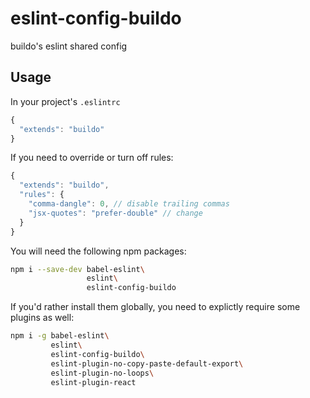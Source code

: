 # eslint-config-buildo
buildo's eslint shared config

## Usage
In your project's `.eslintrc`

```js
{
  "extends": "buildo"
}
```

If you need to override or turn off rules:

```js
{
  "extends": "buildo",
  "rules": {
    "comma-dangle": 0, // disable trailing commas
    "jsx-quotes": "prefer-double" // change
  }
}
```

You will need the following npm packages:

```sh
npm i --save-dev babel-eslint\
                 eslint\
                 eslint-config-buildo
```

If you'd rather install them globally, you need to explictly require some
plugins as well:

```sh
npm i -g babel-eslint\
         eslint\
         eslint-config-buildo\
         eslint-plugin-no-copy-paste-default-export\
         eslint-plugin-no-loops\
         eslint-plugin-react
```
